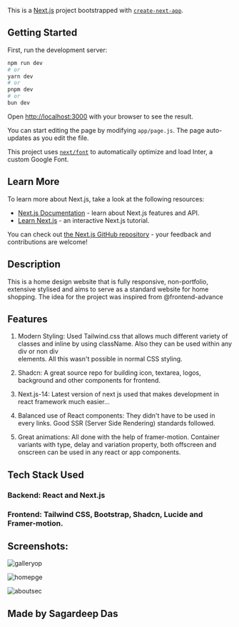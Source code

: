 This is a [Next.js](https://nextjs.org/) project bootstrapped with [`create-next-app`](https://github.com/vercel/next.js/tree/canary/packages/create-next-app).

## Getting Started

First, run the development server:

```bash
npm run dev
# or
yarn dev
# or
pnpm dev
# or
bun dev
```

Open [http://localhost:3000](http://localhost:3000) with your browser to see the result.

You can start editing the page by modifying `app/page.js`. The page auto-updates as you edit the file.

This project uses [`next/font`](https://nextjs.org/docs/basic-features/font-optimization) to automatically optimize and load Inter, a custom Google Font.

## Learn More

To learn more about Next.js, take a look at the following resources:

- [Next.js Documentation](https://nextjs.org/docs) - learn about Next.js features and API.
- [Learn Next.js](https://nextjs.org/learn) - an interactive Next.js tutorial.

You can check out [the Next.js GitHub repository](https://github.com/vercel/next.js/) - your feedback and contributions are welcome!

## Description

This is a home design website that is fully responsive, non-portfolio, extensive stylised 
and aims to serve as a standard website for home shopping. The idea for the project was inspired from 
@frontend-advance

## Features

1. Modern Styling: Used Tailwind.css that allows much different variety of classes and inline by using className. Also they can be used within any div or non div      
   elements. All this wasn't possible in normal CSS styling.

2. Shadcn: A great source repo for building icon, textarea, logos, background and other components for frontend.

3. Next.js-14: Latest version of next js used that makes development in react framework much easier...

4. Balanced use of React components: They didn't have to be used in every links. Good SSR (Server Side Rendering) standards followed.

5. Great animations: All done with the help of framer-motion. Container variants with type, delay and variation property, both offscreen and onscreen
   can be used in any react or app components.

## Tech Stack Used

### Backend: React and Next.js
### Frontend: Tailwind CSS, Bootstrap, Shadcn, Lucide and Framer-motion.

## Screenshots:

![galleryop](https://github.com/user-attachments/assets/fe8a935d-4ebe-4846-9857-47267eb8bc7a)

![homepge](https://github.com/user-attachments/assets/6bc523c6-7dc4-4345-a262-f030c6874077)

![aboutsec](https://github.com/user-attachments/assets/972503e6-6ce7-4826-81c9-cdcd3bc09b61)

## Made by Sagardeep Das
